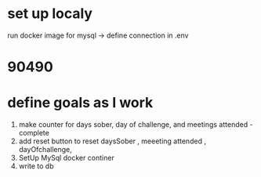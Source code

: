 # set up localy

run docker image for mysql -> define connection in .env

# 90490

# define goals as I work

1. make counter for days sober, day of challenge, and meetings attended - complete
2. add reset button to reset daysSober , meeeting attended , dayOfchallenge,
3. SetUp MySql docker continer
4. write to db
